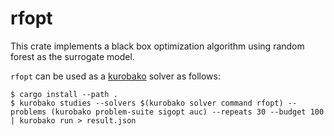 rfopt
=====

This crate implements a black box optimization algorithm using random forest as the surrogate model.

`rfopt` can be used as a [kurobako](https://github.com/sile/kurobako) solver as follows:
```console
$ cargo install --path .
$ kurobako studies --solvers $(kurobako solver command rfopt) --problems (kurobako problem-suite sigopt auc) --repeats 30 --budget 100 | kurobako run > result.json
```
